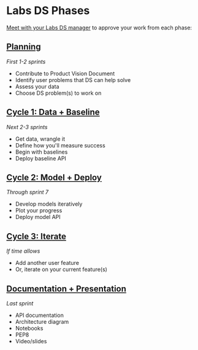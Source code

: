 # Labs DS Phases

[Meet with your Labs DS manager](https://calendly.com/ryan-herr) to approve your work from each phase:

## [Planning](planning.md)
_First 1-2 sprints_

- Contribute to Product Vision Document
- Identify user problems that DS can help solve
- Assess your data
- Choose DS problem(s) to work on

## [Cycle 1: Data + Baseline](cycle1.md)
_Next 2-3 sprints_

- Get data, wrangle it
- Define how you'll measure success
- Begin with baselines
- Deploy baseline API

## [Cycle 2: Model + Deploy](cycle2.md)
_Through sprint 7_

- Develop models iteratively
- Plot your progress
- Deploy model API

## [Cycle 3: Iterate](cycle3.md)
_If time allows_

- Add another user feature
- Or, iterate on your current feature(s) 

## [Documentation + Presentation](documentation.md)
_Last sprint_

- API documentation
- Architecture diagram
- Notebooks
- PEP8
- Video/slides
